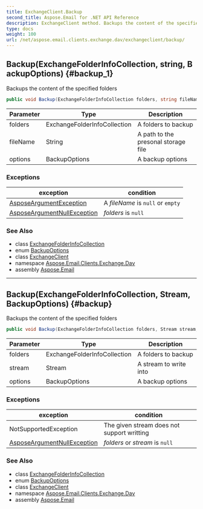 ```yaml
---
title: ExchangeClient.Backup
second_title: Aspose.Email for .NET API Reference
description: ExchangeClient method. Backups the content of the specified folders
type: docs
weight: 100
url: /net/aspose.email.clients.exchange.dav/exchangeclient/backup/
---
```

## Backup(ExchangeFolderInfoCollection, string, BackupOptions) {#backup_1}

Backups the content of the specified folders

```csharp
public void Backup(ExchangeFolderInfoCollection folders, string fileName, BackupOptions options)
```

| Parameter | Type | Description |
| --- | --- | --- |
| folders | ExchangeFolderInfoCollection | A folders to backup |
| fileName | String | A path to the presonal storage file |
| options | BackupOptions | A backup options |

### Exceptions

| exception | condition |
| --- | --- |
| [AsposeArgumentException](../../../aspose.email/asposeargumentexception/) | A *fileName* is `null` or `empty` |
| [AsposeArgumentNullException](../../../aspose.email/asposeargumentnullexception/) | *folders* is `null` |

### See Also

* class [ExchangeFolderInfoCollection](../../../aspose.email.clients.exchange/exchangefolderinfocollection/)
* enum [BackupOptions](../../../aspose.email.storage.pst/backupoptions/)
* class [ExchangeClient](../)
* namespace [Aspose.Email.Clients.Exchange.Dav](../../exchangeclient/)
* assembly [Aspose.Email](../../../)

---

## Backup(ExchangeFolderInfoCollection, Stream, BackupOptions) {#backup}

Backups the content of the specified folders

```csharp
public void Backup(ExchangeFolderInfoCollection folders, Stream stream, BackupOptions options)
```

| Parameter | Type | Description |
| --- | --- | --- |
| folders | ExchangeFolderInfoCollection | A folders to backup |
| stream | Stream | A stream to write into |
| options | BackupOptions | A backup options |

### Exceptions

| exception | condition |
| --- | --- |
| NotSupportedException | The given stream does not support writting |
| [AsposeArgumentNullException](../../../aspose.email/asposeargumentnullexception/) | *folders* or *stream* is `null` |

### See Also

* class [ExchangeFolderInfoCollection](../../../aspose.email.clients.exchange/exchangefolderinfocollection/)
* enum [BackupOptions](../../../aspose.email.storage.pst/backupoptions/)
* class [ExchangeClient](../)
* namespace [Aspose.Email.Clients.Exchange.Dav](../../exchangeclient/)
* assembly [Aspose.Email](../../../)


